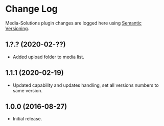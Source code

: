 # Change Log #

Media-Solutions plugin changes are logged here using <a href="http://semver.org/">Semantic Versioning</a>.

##  1.?.? (2020-02-??) ##
* Added upload folder to media list.

##  1.1.1 (2020-02-19) ##
* Updated capability and updates handling, set all versions numbers to same version.

##  1.0.0 (2016-08-27) ##
* Initial release.

